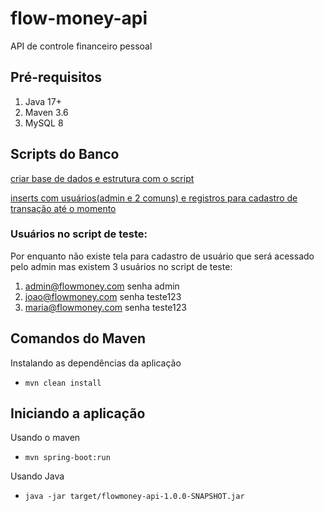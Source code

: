 # flow-money-api
API de controle financeiro pessoal

## Pré-requisitos

1. Java 17+
1. Maven 3.6
1. MySQL 8


## Scripts do Banco

[criar base de dados e estrutura com o script](https://github.com/alexandrepinho/flow-money-api/blob/main/sql/flowmoney-api.sql)

[inserts com usuários(admin e 2 comuns) e registros para cadastro de transação até o momento](https://github.com/alexandrepinho/flow-money-api/blob/main/sql/flowmoney-api.sql)

### Usuários no script de teste:
Por enquanto não existe tela para cadastro de usuário que será acessado pelo admin mas existem 3 usuários no script de teste:
  1. admin@flowmoney.com senha admin
  1. joao@flowmoney.com senha teste123
  1. maria@flowmoney.com senha teste123

## Comandos do Maven

Instalando as dependências da aplicação

- `mvn clean install`

## Iniciando a aplicação

Usando o maven

- `mvn spring-boot:run`

Usando Java

- `java -jar target/flowmoney-api-1.0.0-SNAPSHOT.jar`
